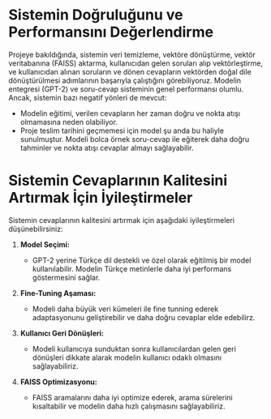 # Sistemin Doğruluğunu ve Performansını Değerlendirme

Projeye bakıldığında, sistemin veri temizleme, vektöre dönüştürme, vektör veritabanına (FAISS) aktarma, kullanıcıdan gelen soruları alıp vektörleştirme, ve kullanıcıdan alınan soruların ve dönen cevapların vektörden doğal dile dönüştürülmesi adımlarının başarıyla çalıştığını görebiliyoruz. Modelin entegresi (GPT-2) ve soru-cevap sisteminin genel performansı olumlu. Ancak, sistemin bazı negatif yönleri de mevcut:

- Modelin eğitimi, verilen cevapların her zaman doğru ve nokta atışı olmamasına neden olabiliyor.
- Proje teslim tarihini geçmemesi için model şu anda bu haliyle sunulmuştur. Modeli bolca örnek soru-cevap ile eğiterek daha doğru tahminler ve nokta atışı cevaplar almayı sağlayabilir.

# Sistemin Cevaplarının Kalitesini Artırmak İçin İyileştirmeler

Sistemin cevaplarının kalitesini artırmak için aşağıdaki iyileştirmeleri düşünebilirsiniz:

1. **Model Seçimi:**
   - GPT-2 yerine Türkçe dil destekli ve özel olarak eğitilmiş bir model kullanılabilir. Modelin Türkçe metinlerle daha iyi performans göstermesini sağlar.

2. **Fine-Tuning Aşaması:**
   - Modeli daha büyük veri kümeleri ile fine tunning ederek adaptasyonunu geliştirebilir ve daha doğru cevaplar elde edebilirz.

3. **Kullanıcı Geri Dönüşleri:**
   - Modeli kullanıcıya sunduktan sonra kullanıcılardan gelen geri dönüşleri dikkate alarak modelin kullanıcı odaklı olmasını sağlayabiliriz.

4. **FAISS Optimizasyonu:**
   - FAISS aramalarını daha iyi optimize ederek, arama sürelerini kısaltabilir ve modelin daha hızlı çalışmasını sağlayabiliriz.
